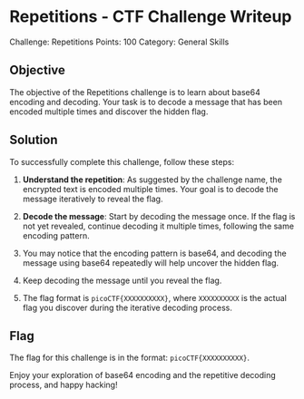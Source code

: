 # Repetitions - CTF Challenge Writeup

Challenge: Repetitions
Points: 100
Category: General Skills

## Objective
The objective of the Repetitions challenge is to learn about base64 encoding and decoding. Your task is to decode a message that has been encoded multiple times and discover the hidden flag.

## Solution
To successfully complete this challenge, follow these steps:

1. **Understand the repetition**: As suggested by the challenge name, the encrypted text is encoded multiple times. Your goal is to decode the message iteratively to reveal the flag.

2. **Decode the message**: Start by decoding the message once. If the flag is not yet revealed, continue decoding it multiple times, following the same encoding pattern.

3. You may notice that the encoding pattern is base64, and decoding the message using base64 repeatedly will help uncover the hidden flag.

4. Keep decoding the message until you reveal the flag.

5. The flag format is `picoCTF{XXXXXXXXXX}`, where `XXXXXXXXXX` is the actual flag you discover during the iterative decoding process.

## Flag
The flag for this challenge is in the format: `picoCTF{XXXXXXXXXX}`.

Enjoy your exploration of base64 encoding and the repetitive decoding process, and happy hacking!
